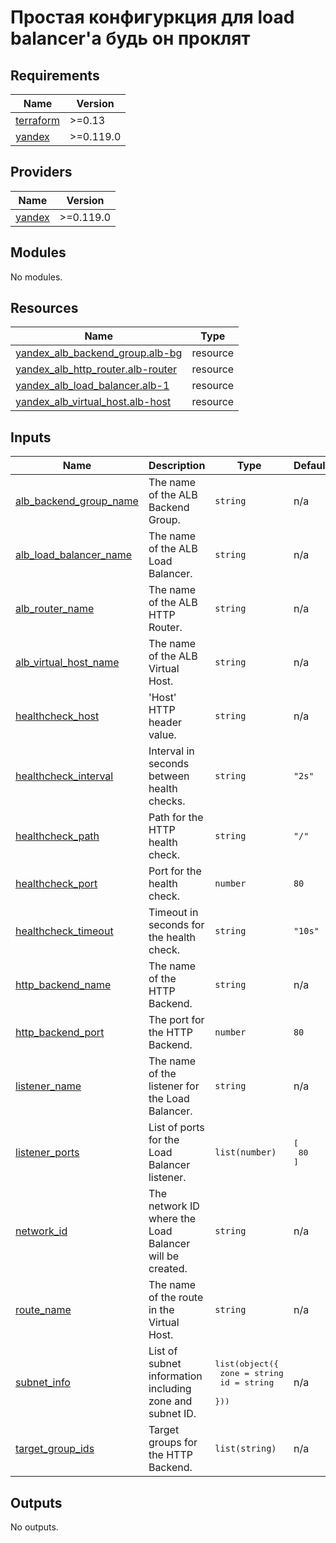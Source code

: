 # Простая конфигуркция для load balancer'а будь он проклят

## Requirements

| Name | Version |
|------|---------|
| <a name="requirement_terraform"></a> [terraform](#requirement\_terraform) | >=0.13 |
| <a name="requirement_yandex"></a> [yandex](#requirement\_yandex) | >=0.119.0 |

## Providers

| Name | Version |
|------|---------|
| <a name="provider_yandex"></a> [yandex](#provider\_yandex) | >=0.119.0 |

## Modules

No modules.

## Resources

| Name | Type |
|------|------|
| [yandex_alb_backend_group.alb-bg](https://registry.terraform.io/providers/yandex-cloud/yandex/latest/docs/resources/alb_backend_group) | resource |
| [yandex_alb_http_router.alb-router](https://registry.terraform.io/providers/yandex-cloud/yandex/latest/docs/resources/alb_http_router) | resource |
| [yandex_alb_load_balancer.alb-1](https://registry.terraform.io/providers/yandex-cloud/yandex/latest/docs/resources/alb_load_balancer) | resource |
| [yandex_alb_virtual_host.alb-host](https://registry.terraform.io/providers/yandex-cloud/yandex/latest/docs/resources/alb_virtual_host) | resource |

## Inputs

| Name | Description | Type | Default | Required |
|------|-------------|------|---------|:--------:|
| <a name="input_alb_backend_group_name"></a> [alb\_backend\_group\_name](#input\_alb\_backend\_group\_name) | The name of the ALB Backend Group. | `string` | n/a | yes |
| <a name="input_alb_load_balancer_name"></a> [alb\_load\_balancer\_name](#input\_alb\_load\_balancer\_name) | The name of the ALB Load Balancer. | `string` | n/a | yes |
| <a name="input_alb_router_name"></a> [alb\_router\_name](#input\_alb\_router\_name) | The name of the ALB HTTP Router. | `string` | n/a | yes |
| <a name="input_alb_virtual_host_name"></a> [alb\_virtual\_host\_name](#input\_alb\_virtual\_host\_name) | The name of the ALB Virtual Host. | `string` | n/a | yes |
| <a name="input_healthcheck_host"></a> [healthcheck\_host](#input\_healthcheck\_host) | 'Host' HTTP header value. | `string` | n/a | yes |
| <a name="input_healthcheck_interval"></a> [healthcheck\_interval](#input\_healthcheck\_interval) | Interval in seconds between health checks. | `string` | `"2s"` | no |
| <a name="input_healthcheck_path"></a> [healthcheck\_path](#input\_healthcheck\_path) | Path for the HTTP health check. | `string` | `"/"` | no |
| <a name="input_healthcheck_port"></a> [healthcheck\_port](#input\_healthcheck\_port) | Port for the health check. | `number` | `80` | no |
| <a name="input_healthcheck_timeout"></a> [healthcheck\_timeout](#input\_healthcheck\_timeout) | Timeout in seconds for the health check. | `string` | `"10s"` | no |
| <a name="input_http_backend_name"></a> [http\_backend\_name](#input\_http\_backend\_name) | The name of the HTTP Backend. | `string` | n/a | yes |
| <a name="input_http_backend_port"></a> [http\_backend\_port](#input\_http\_backend\_port) | The port for the HTTP Backend. | `number` | `80` | no |
| <a name="input_listener_name"></a> [listener\_name](#input\_listener\_name) | The name of the listener for the Load Balancer. | `string` | n/a | yes |
| <a name="input_listener_ports"></a> [listener\_ports](#input\_listener\_ports) | List of ports for the Load Balancer listener. | `list(number)` | <pre>[<br>  80<br>]</pre> | no |
| <a name="input_network_id"></a> [network\_id](#input\_network\_id) | The network ID where the Load Balancer will be created. | `string` | n/a | yes |
| <a name="input_route_name"></a> [route\_name](#input\_route\_name) | The name of the route in the Virtual Host. | `string` | n/a | yes |
| <a name="input_subnet_info"></a> [subnet\_info](#input\_subnet\_info) | List of subnet information including zone and subnet ID. | <pre>list(object({<br>    zone = string<br>    id   = string<br>  }))</pre> | n/a | yes |
| <a name="input_target_group_ids"></a> [target\_group\_ids](#input\_target\_group\_ids) | Target groups for the HTTP Backend. | `list(string)` | n/a | yes |

## Outputs

No outputs.

